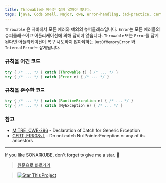 ```yaml
---
title: Throwable과 에러는 잡지 않아야 합니다.
tags: [java, Code Smell, Major, cwe, error-handling, bad-practice, cert]
---
```


`Throwable` 은 자바에서 모든 에러와 예외의 슈퍼클래스입니다. `Error`는 모든 에러들의 슈퍼클래스이고 어플리케이션에 의해 잡히지 않습니다.
`Throwable` 또는 `Error`를 잡게된다면 어플리케이션이 복구 시도하지 않아야하는 `OutOfMemoryError` 와 `InternalError`도 잡게됩니다.

### 규칙을 어긴 코드

```java
try { /* ... */ } catch (Throwable t) { /* ... */ }
try { /* ... */ } catch (Error e) { /* ... */ }
```

### 규칙을 준수한 코드

```java
try { /* ... */ } catch (RuntimeException e) { /* ... */ }
try { /* ... */ } catch (MyException e) { /* ... */ }
```

### 참고

* [MITRE, CWE-396](https://cwe.mitre.org/data/definitions/396) - Declaration of Catch for Generic Exception
* [CERT, ERR08-J.](https://wiki.sei.cmu.edu/confluence/display/java/ERR08-J.+Do+not+catch+NullPointerException+or+any+of+its+ancestors) - Do not catch NullPointerException or any of its ancestors

---

If you like SONARKUBE, don't forget to give me a star. :star2:

> [원문으로 바로가기](https://rules.sonarsource.com/java/tag/bad-practice/RSPEC-1181)

> [![Star This Project](https://img.shields.io/github/stars/kantabile/sonarkube.svg?label=Stars&style=social)](https://github.com/kantabile/sonarkube)
